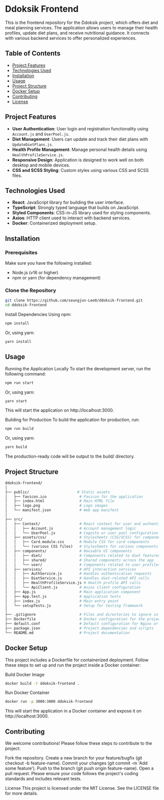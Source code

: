 # Ddoksik Frontend

This is the frontend repository for the Ddoksik project, which offers diet and meal planning services. The application allows users to manage their health profiles, update diet plans, and receive nutritional guidance. It connects with various backend services to offer personalized experiences.

## Table of Contents

- [Project Features](#project-features)
- [Technologies Used](#technologies-used)
- [Installation](#installation)
- [Usage](#usage)
- [Project Structure](#project-structure)
- [Docker Setup](#docker-setup)
- [Contributing](#contributing)
- [License](#license)

## Project Features

- **User Authentication**: User login and registration functionality using `Account.js` and `UserPool.js`.
- **Diet Management**: Users can update and track their diet plans with `UpdateDietPlans.js`.
- **Health Profile Management**: Manage personal health details using `HealthProfileService.js`.
- **Responsive Design**: Application is designed to work well on both desktop and mobile devices.
- **CSS and SCSS Styling**: Custom styles using various CSS and SCSS files.

## Technologies Used

- **React**: JavaScript library for building the user interface.
- **TypeScript**: Strongly typed language that builds on JavaScript.
- **Styled Components**: CSS-in-JS library used for styling components.
- **Axios**: HTTP client used to interact with backend services.
- **Docker**: Containerized deployment setup.

## Installation

### Prerequisites

Make sure you have the following installed:

- Node.js (v16 or higher)
- npm or yarn (for dependency management)

### Clone the Repository

```bash
git clone https://github.com/seungjun-Lee0/ddoksik-frontend.git
cd ddoksik-frontend
```

Install Dependencies
Using npm:

```bash
npm install
```
Or, using yarn:

```bash
yarn install
```
## Usage
Running the Application Locally
To start the development server, run the following command:

```bash
npm run start
```
Or, using yarn:

```bash
yarn start
```
This will start the application on http://localhost:3000.

Building for Production
To build the application for production, run:

```bash
npm run build
```
Or, using yarn:

```bash
yarn build
```
The production-ready code will be output to the build/ directory.

## Project Structure
```graphql
ddoksik-frontend/
│
├── public/                      # Static assets
│   ├── favicon.ico               # Favicon for the application
│   ├── index.html                # Main HTML file
│   ├── logo.png                  # Logo images
│   └── manifest.json             # Web app manifest
│
├── src/
│   ├── Context/                  # React context for user and authentication management
│   │   ├── Account.js            # Account management logic
│   │   └── UserPool.js           # Cognito or user pool configuration
│   ├── assets/css/               # Stylesheets (CSS/SCSS) for components
│   │   ├── Card.module.css       # Module CSS for card components
│   │   └── (various CSS files)   # Stylesheets for various components
│   ├── components/               # Reusable UI components
│   │   ├── diet/                 # Components related to diet features
│   │   ├── shared/               # Shared components across the app
│   │   └── user/                 # Components related to user profiles
│   ├── services/                 # API interaction services
│   │   ├── AuthService.js        # Handles authentication requests
│   │   ├── DietService.js        # Handles diet-related API calls
│   │   ├── HealthProfileService.js # Health profile API calls
│   │   └── ApiClient.js          # Axios client configuration
│   ├── App.js                    # Main application component
│   ├── App.test.js               # Application tests
│   ├── index.js                  # Main entry point
│   └── setupTests.js             # Setup for testing framework
│
├── .gitignore                    # Files and directories to ignore in Git
├── Dockerfile                    # Docker configuration for the project
├── default.conf                  # Default configuration for Nginx or web server
├── package.json                  # Project dependencies and scripts
└── README.md                     # Project documentation
```
## Docker Setup
This project includes a Dockerfile for containerized deployment. Follow these steps to set up and run the project inside a Docker container:

Build Docker Image
```bash
docker build -t ddoksik-frontend .
```
Run Docker Container
```bash
docker run -p 3000:3000 ddoksik-frontend
```
This will start the application in a Docker container and expose it on http://localhost:3000.

## Contributing
We welcome contributions! Please follow these steps to contribute to the project:

Fork the repository.
Create a new branch for your feature/bugfix (git checkout -b feature-name).
Commit your changes (git commit -m 'Add some feature').
Push to the branch (git push origin feature-name).
Open a pull request.
Please ensure your code follows the project's coding standards and includes relevant tests.

License
This project is licensed under the MIT License. See the LICENSE file for more details.
